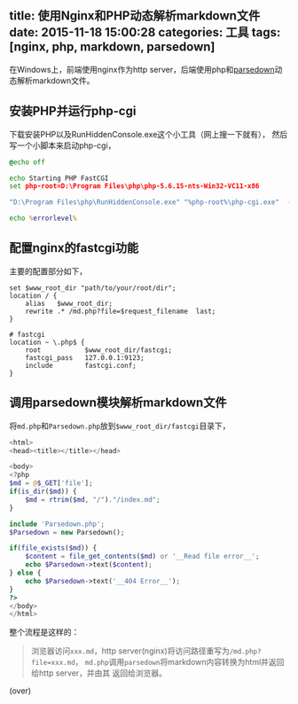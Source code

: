 ﻿title: 使用Nginx和PHP动态解析markdown文件
date: 2015-11-18 15:00:28
categories: 工具
tags: [nginx, php, markdown, parsedown]
---

在Windows上，前端使用nginx作为http server，后端使用php和[parsedown](http://www.parsedown.org)动态解析markdown文件。

<!-- more -->

## 安装PHP并运行php-cgi
下载安装PHP以及RunHiddenConsole.exe这个小工具（网上搜一下就有），
然后写一个小脚本来启动php-cgi，

```bat
@echo off

echo Starting PHP FastCGI
set php-root=D:\Program Files\php\php-5.6.15-nts-Win32-VC11-x86

"D:\Program Files\php\RunHiddenConsole.exe" "%php-root%\php-cgi.exe"  -b 127.0.0.1:9123  -c "%php-root%\php.ini"

echo %errorlevel%
```

## 配置nginx的fastcgi功能
主要的配置部分如下，

```
set $www_root_dir "path/to/your/root/dir";
location / {
    alias   $www_root_dir;
    rewrite .* /md.php?file=$request_filename  last;
}

# fastcgi
location ~ \.php$ {
    root           $www_root_dir/fastcgi;
    fastcgi_pass   127.0.0.1:9123;
    include        fastcgi.conf;
}
```

## 调用parsedown模块解析markdown文件
将`md.php`和`Parsedown.php`放到`$www_root_dir/fastcgi`目录下，

```php md.php
<html>
<head><title></title></head>

<body>
<?php
$md = @$_GET['file'];
if(is_dir($md)) {
    $md = rtrim($md, "/")."/index.md";
}

include 'Parsedown.php';
$Parsedown = new Parsedown();

if(file_exists($md)) {
    $content = file_get_contents($md) or '__Read file error__';
    echo $Parsedown->text($content);
} else {
    echo $Parsedown->text('__404 Error__');
}
?>
</body>
</html>
```

整个流程是这样的：
> 浏览器访问`xxx.md`，http server(nginx)将访问路径重写为`/md.php?file=xxx.md`，
> `md.php`调用`parsedown`将markdown内容转换为html并返回给http server，并由其
> 返回给浏览器。

(over)